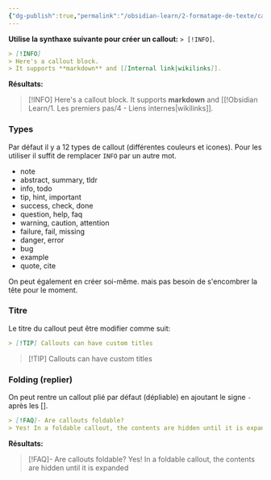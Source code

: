 ```yaml
---
{"dg-publish":true,"permalink":"/obsidian-learn/2-formatage-de-texte/callout-interpeller/"}
---
```


**Utilise la synthaxe suivante pour créer un callout:** `> [!INFO]`.
```markdown
> [!INFO]
> Here's a callout block.
> It supports **markdown** and [[Internal link|wikilinks]].
```

**Résultats:**
> [!INFO]
> Here's a callout block.
> It supports **markdown** and [[!Obsidian Learn/1. Les premiers pas/4 - Liens internes\|wikilinks]].

### Types

Par défaut il y a 12 types de callout (différentes couleurs et icones).
Pour les utiliser il suffit de remplacer `INFO`  par un autre mot.

- note
- abstract, summary, tldr
- info, todo
- tip, hint, important
- success, check, done
- question, help, faq
- warning, caution, attention
- failure, fail, missing
- danger, error
- bug
- example
- quote, cite

On peut également en créer soi-même. mais pas besoin de s'encombrer la tête pour le moment.

### Titre

Le titre du callout peut être modifier comme suit:

```markdown
> [!TIP] Callouts can have custom titles
```

> [!TIP] Callouts can have custom titles

### Folding (replier)

On peut rentre un callout plié par défaut (dépliable) en ajoutant le signe `-` après les [].

```markdown
> [!FAQ]- Are callouts foldable?
> Yes! In a foldable callout, the contents are hidden until it is expanded.
```

**Résultats:**

> [!FAQ]- Are callouts foldable?
> Yes! In a foldable callout, the contents are hidden until it is expanded
